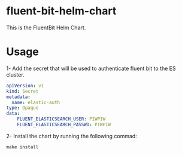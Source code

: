 # fluent-bit-helm-chart
This is the FluentBit Helm Chart.

# Usage
1- Add the secret that will be used to authenticate fluent bit to the ES cluster.
```yaml
apiVersion: v1
kind: Secret
metadata:
  name: elastic-auth
type: Opaque
data:
    FLUENT_ELASTICSEARCH_USER: PIWPIW
    FLUENT_ELASTICSEARCH_PASSWD: PIWPIW
```

2- Install the chart by running the following commad:
```shell
make install
```
